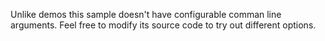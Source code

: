 Unlike demos this sample doesn't have configurable comman line arguments. Feel free to modify its source code to try out different options.